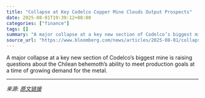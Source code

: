 ```yaml
---
title: "Collapse at Key Codelco Copper Mine Clouds Output Prospects"
date: 2025-08-01T19:39:12+08:00
categories: ["finance"]
tags: []
summary: "A major collapse at a key new section of Codelco’s biggest mine is raising questions about the Chilean behemoth’s ability to meet production goals at a time of growing demand for the metal."
source_url: "https://www.bloomberg.com/news/articles/2025-08-01/collapse-at-key-codelco-copper-mine-clouds-production-prospects"
---
```


A major collapse at a key new section of Codelco’s biggest mine is raising questions about the Chilean behemoth’s ability to meet production goals at a time of growing demand for the metal.

---

*来源: [原文链接](https://www.bloomberg.com/news/articles/2025-08-01/collapse-at-key-codelco-copper-mine-clouds-production-prospects)*
